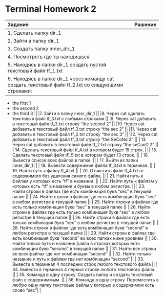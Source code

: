 # Terminal Homework 2
|Задание|Рашение|
|:---|:---|
|1. Сделать папку dir_1||
|2. Зайти в папку dir_1||
|3. Создать папку inner_dir_1 ||
|4. Посмотреть где ты находишься ||
| 5. Находясь в папке dir_1 создать пустой текстовый файл tf_1.txt ||
|6. Находясь в папке dir_1 через команду cat создать текстовый файл tf_2.txt со следующими строками:
- the first 1
- the second 2
- the third 3
 ||
|7. Зайти в папку inner_dir_1 ||
|8. Через cat сделать текстовый файл tf_3.txt  c любыми строками ||
|9. Через cat добавить в текстовый файл tf_3.txt строку “the second 2” ||
|10. Через cat добавить в текстовый файл tf_3.txt строку “the sec 2” ||
|11. Через cat добавить в текстовый файл tf_2.txt строку “the sec 3” ||
|12. Через cat добавить в текстовый файл tf_3.txt строку “the SeCoNd 2” ||
| 13. Через cat добавить в текстовый файл tf_2.txt строку “the seConD 2”
 ||
| 14. Сделать текстовый файл tf_4.txt в котором будет 15 строк.
 ||
| 15. Сделать текстовый файл tF_5.txt в котором будет 13 строк.
 ||
| 16. Вывести список всех файлов в папке.
 ||
| 17. Выйти из папки inner_dir_1
 ||
| 18. Вывести содержимое файла tf_3.txt в терминал.
 ||
| 19. Найти путь к файлу tf_4.txt
 ||
| 20. Отчистить файл tf_4.txt от содержимого без удаления самого файла.
 ||
| 21. Найти путь к файлам у которых есть  “tf” в названии.
 ||
| 22. Найти путь к файлам у которых есть  “tf” в названии и буквы в любом регистре.
 ||
| 23. Найти строки в файлах где есть комбинация букв “sec” в текущей папке
 ||
| 24. Найти строки в файлах где есть комбинация букв “sec” в любом регистре в текущей папке
 ||
| 25. Найти строки в файлах где есть только комбинация букв “sec” в текущей папке
 ||
| 26. Найти строки в файлах где есть только комбинация букв “sec” в любом регистре в текущей папке
 ||
| 26. Найти строки в файлах где есть только комбинация букв “sec” в любом регистре в текущей папке
||
|  28. Найти строки в файлах где есть комбинация букв “second” в любом регистре в текущей папке
||
| 29. Найти строки в файлах где есть комбинация букв “second” во всех папках ниже уровнем
 ||
| 30. Найти только путь и название файла в строках которых есть комбинация букв “second” в текущей папке
 ||
| 31. Найти все строки во всех файлах где нет комбинации “second”
 ||
| 32. Найти только название и путь к файлам где нет комбинации “second”
 ||
| 33. Вывести в терминал 4 последних строк любого текстового файла
 ||
| 34. Вывести в терминал 4 первые строки любого текстового файла.
 ||
| 35. Команда в одну строку. Создать папку и создать текстовый файл с содержиммым.
 ||
| 36. Команда в одну строку. Переместить в любую одну папку текстовые файлы у которых в содержимом есть слово “sec”| |

